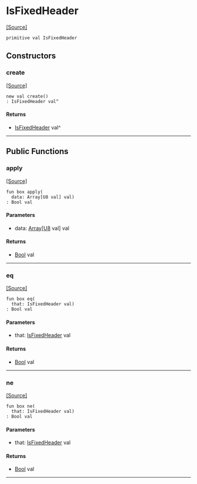 # IsFixedHeader
<span class="source-link">[[Source]](src/mqtt-utilities/functions.md#L-0-112)</span>
```pony
primitive val IsFixedHeader
```

## Constructors

### create
<span class="source-link">[[Source]](src/mqtt-utilities/functions.md#L-0-112)</span>


```pony
new val create()
: IsFixedHeader val^
```

#### Returns

* [IsFixedHeader](mqtt-utilities-IsFixedHeader.md) val^

---

## Public Functions

### apply
<span class="source-link">[[Source]](src/mqtt-utilities/functions.md#L-0-112)</span>


```pony
fun box apply(
  data: Array[U8 val] val)
: Bool val
```
#### Parameters

*   data: [Array](builtin-Array.md)\[[U8](builtin-U8.md) val\] val

#### Returns

* [Bool](builtin-Bool.md) val

---

### eq
<span class="source-link">[[Source]](src/mqtt-utilities/functions.md#L-0-112)</span>


```pony
fun box eq(
  that: IsFixedHeader val)
: Bool val
```
#### Parameters

*   that: [IsFixedHeader](mqtt-utilities-IsFixedHeader.md) val

#### Returns

* [Bool](builtin-Bool.md) val

---

### ne
<span class="source-link">[[Source]](src/mqtt-utilities/functions.md#L-0-112)</span>


```pony
fun box ne(
  that: IsFixedHeader val)
: Bool val
```
#### Parameters

*   that: [IsFixedHeader](mqtt-utilities-IsFixedHeader.md) val

#### Returns

* [Bool](builtin-Bool.md) val

---


